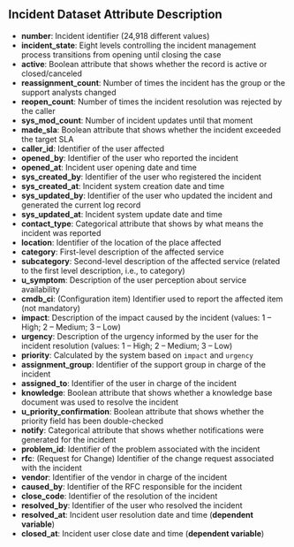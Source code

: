 ## Incident Dataset Attribute Description

- **number**: Incident identifier (24,918 different values)
- **incident_state**: Eight levels controlling the incident management process transitions from opening until closing the case
- **active**: Boolean attribute that shows whether the record is active or closed/canceled
- **reassignment_count**: Number of times the incident has the group or the support analysts changed
- **reopen_count**: Number of times the incident resolution was rejected by the caller
- **sys_mod_count**: Number of incident updates until that moment
- **made_sla**: Boolean attribute that shows whether the incident exceeded the target SLA
- **caller_id**: Identifier of the user affected
- **opened_by**: Identifier of the user who reported the incident
- **opened_at**: Incident user opening date and time
- **sys_created_by**: Identifier of the user who registered the incident
- **sys_created_at**: Incident system creation date and time
- **sys_updated_by**: Identifier of the user who updated the incident and generated the current log record
- **sys_updated_at**: Incident system update date and time
- **contact_type**: Categorical attribute that shows by what means the incident was reported
- **location**: Identifier of the location of the place affected
- **category**: First-level description of the affected service
- **subcategory**: Second-level description of the affected service (related to the first level description, i.e., to category)
- **u_symptom**: Description of the user perception about service availability
- **cmdb_ci**: (Configuration item) Identifier used to report the affected item (not mandatory)
- **impact**: Description of the impact caused by the incident (values: 1 – High; 2 – Medium; 3 – Low)
- **urgency**: Description of the urgency informed by the user for the incident resolution (values: 1 – High; 2 – Medium; 3 – Low)
- **priority**: Calculated by the system based on `impact` and `urgency`
- **assignment_group**: Identifier of the support group in charge of the incident
- **assigned_to**: Identifier of the user in charge of the incident
- **knowledge**: Boolean attribute that shows whether a knowledge base document was used to resolve the incident
- **u_priority_confirmation**: Boolean attribute that shows whether the priority field has been double-checked
- **notify**: Categorical attribute that shows whether notifications were generated for the incident
- **problem_id**: Identifier of the problem associated with the incident
- **rfc**: (Request for Change) Identifier of the change request associated with the incident
- **vendor**: Identifier of the vendor in charge of the incident
- **caused_by**: Identifier of the RFC responsible for the incident
- **close_code**: Identifier of the resolution of the incident
- **resolved_by**: Identifier of the user who resolved the incident
- **resolved_at**: Incident user resolution date and time (**dependent variable**)
- **closed_at**: Incident user close date and time (**dependent variable**)
